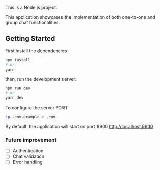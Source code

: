 This is a Node.js project.

This application showcases the implementation of both one-to-one and group chat functionalities.

## Getting Started

First install the dependencies

```bash
npm install
# or
yarn
```

then, run the development server:

```bash
npm run dev
# or
yarn dev
```

To configure the server PORT

```bash
cp .env.example > .env
```

By default, the application will start on port 9900
[http://localhost:9900](http://localhost:9900)

### Future improvement

-   [ ] Authentication
-   [ ] Chat validation
-   [ ] Error handling
